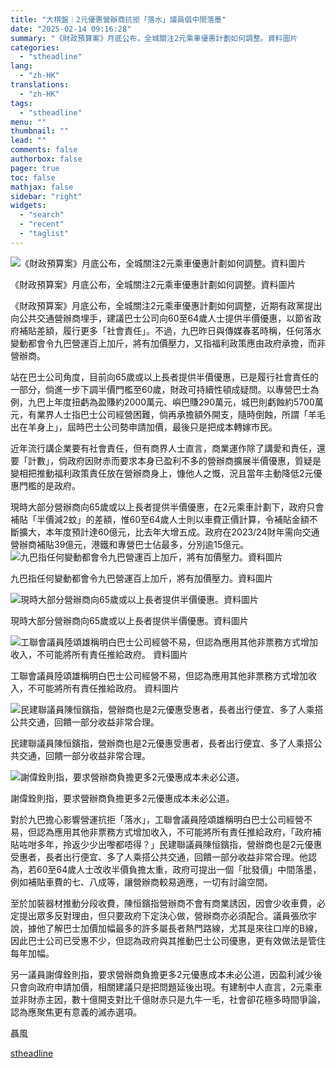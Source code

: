 ```yaml
---
title: "大棋盤｜2元優惠營辦商抗拒「落水」議員倡中間落墨"
date: "2025-02-14 09:16:28"
summary: "《財政預算案》月底公布，全城關注2元乘車優惠計劃如何調整。資料圖片       《財政預算案..."
categories:
  - "stheadline"
lang:
  - "zh-HK"
translations:
  - "zh-HK"
tags:
  - "stheadline"
menu: ""
thumbnail: ""
lead: ""
comments: false
authorbox: false
pager: true
toc: false
mathjax: false
sidebar: "right"
widgets:
  - "search"
  - "recent"
  - "taglist"
---
```


![《財政預算案》月底公布，全城關注2元乘車優惠計劃如何調整。資料圖片](https://image.stheadline.com/f/680p0/0x0/100/none/529be1807897829b023788406f6ee186/stheadline/inewsmedia/20250214/_2025021409062311660.jpg)

《財政預算案》月底公布，全城關注2元乘車優惠計劃如何調整。資料圖片




《財政預算案》月底公布，全城關注2元乘車優惠計劃如何調整，近期有政黨提出向公共交通營辦商埋手，建議巴士公司向60至64歲人士提供半價優惠，以節省政府補貼差額，履行更多「社會責任」。不過，九巴昨日與傳媒春茗時稱，任何落水變動都會令九巴營運百上加斤，將有加價壓力，又指福利政策應由政府承擔，而非營辦商。

站在巴士公司角度，目前向65歲或以上長者提供半價優惠，已是履行社會責任的一部分，倘進一步下調半價門檻至60歲，財政可持續性頓成疑問。以專營巴士為例，九巴上年度扭虧為盈賺約2000萬元、嶼巴賺290萬元，城巴則虧蝕約5700萬元，有業界人士指巴士公司經營困難，倘再承擔額外開支，隨時倒蝕，所謂「羊毛出在羊身上」，屆時巴士公司勢申請加價，最後只是把成本轉嫁市民。

近年流行講企業要有社會責任，但有商界人士直言，商業運作除了講愛和責任，還要「計數」，倘政府因財赤而要求本身已盈利不多的營辦商擴展半價優惠，質疑是變相把推動福利政策責任放在營辦商身上，慷他人之慨，況且當年主動降低2元優惠門檻的是政府。

現時大部分營辦商向65歲或以上長者提供半價優惠，在2元乘車計劃下，政府只會補貼「半價減2蚊」的差額，惟60至64歲人士則以車費正價計算，令補貼金額不斷擴大，本年度預計達60億元，比去年大增五成。政府在2023/24財年需向交通營辦商補貼39億元，港鐵和專營巴士佔最多，分別逾15億元。
 ![九巴指任何變動都會令九巴營運百上加斤，將有加價壓力。資料圖片](https://image.hkhl.hk/f/1024p0/0x0/100/none/ecd8240dd3dc312913ceb24a5ea757bb/2025-02/NI250105BP008.jpg)


九巴指任何變動都會令九巴營運百上加斤，將有加價壓力。資料圖片



 ![現時大部分營辦商向65歲或以上長者提供半價優惠。資料圖片](https://image.hkhl.hk/f/1024p0/0x0/100/none/b5d6a652ddbb6c4713dcfeda9eccf5bb/2025-02/NK240320TF02_2.jpg)


現時大部分營辦商向65歲或以上長者提供半價優惠。資料圖片



 ![工聯會議員陸頌雄稱明白巴士公司經營不易，但認為應用其他非票務方式增加收入，不可能將所有責任推給政府。 資料圖片](https://image.hkhl.hk/f/1024p0/0x0/100/none/4979aef3125972d3b77f4e59e8fe0b46/2025-02/DNSG0419LEGCO003_1_.jpg)


工聯會議員陸頌雄稱明白巴士公司經營不易，但認為應用其他非票務方式增加收入，不可能將所有責任推給政府。 資料圖片



 ![民建聯議員陳恒鑌指，營辦商也是2元優惠受惠者，長者出行便宜、多了人乘搭公共交通，回饋一部分收益非常合理。](https://image.hkhl.hk/f/1024p0/0x0/100/none/7a9fdc1f78346c40b8d4bb77bb44a69c/2025-02/NA231025PCP012.jpg)


民建聯議員陳恒鑌指，營辦商也是2元優惠受惠者，長者出行便宜、多了人乘搭公共交通，回饋一部分收益非常合理。



 ![謝偉銓則指，要求營辦商負擔更多2元優惠成本未必公道。](https://image.hkhl.hk/f/1024p0/0x0/100/none/78ab74410fd4bdf3e6f8831be1f0a432/2025-02/NA231025PCP017.jpg)


謝偉銓則指，要求營辦商負擔更多2元優惠成本未必公道。




對於九巴擔心影響營運抗拒「落水」，工聯會議員陸頌雄稱明白巴士公司經營不易，但認為應用其他非票務方式增加收入，不可能將所有責任推給政府，「政府補貼咗咁多年，拎返少少出嚟都唔得？」民建聯議員陳恒鑌指，營辦商也是2元優惠受惠者，長者出行便宜、多了人乘搭公共交通，回饋一部分收益非常合理。他認為，若60至64歲人士改收半價負擔太重，政府可提出一個「批發價」中間落墨，例如補貼車費的七、八成等，讓營辦商較易適應，一切有討論空間。

至於加裝器材推動分段收費，陳恒鑌指營辦商不會有商業誘因，因會少收車費，必定提出眾多反對理由，但只要政府下定決心做，營辦商亦必須配合。議員張欣宇說，據他了解巴士加價加幅最多的許多屬長者熱門路線，尤其是來往口岸的B線，因此巴士公司已受惠不少，但認為政府與其推動巴士公司優惠，更有效做法是管住每年加幅。

另一議員謝偉銓則指，要求營辦商負擔更多2元優惠成本未必公道，因盈利減少後只會向政府申請加價，相關建議只是把問題延後出現。有建制中人直言，2元乘車並非財赤主因，數十億開支對比千億財赤只是九牛一毛，社會卻花極多時間爭論，認為應聚焦更有意義的滅赤選項。

聶風

[stheadline](https://std.stheadline.com/realtime/article/2052694/即時-港聞-大棋盤-2元優惠營辦商抗拒-落水-議員倡中間落墨)
